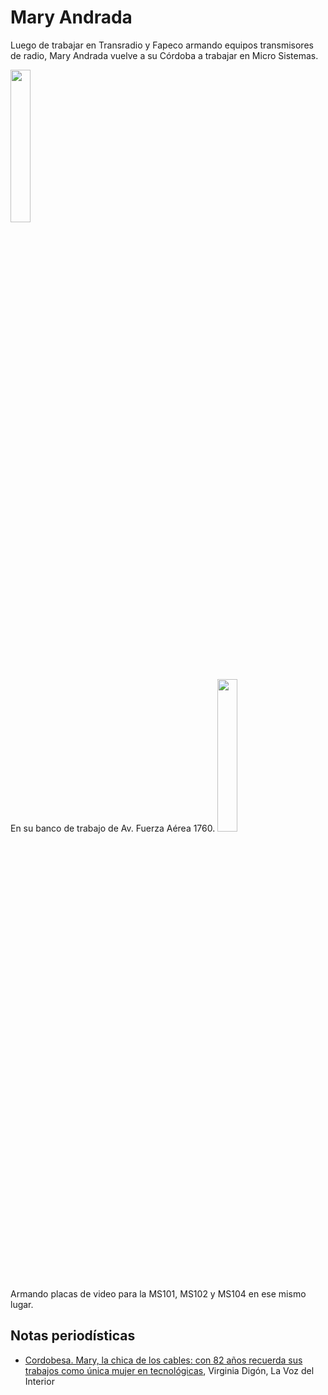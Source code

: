 Mary Andrada
===

Luego de trabajar en Transradio y Fapeco armando equipos transmisores de radio, Mary Andrada vuelve a su Córdoba a trabajar en Micro Sistemas.

<img src="mary_andrada_fza_aerea_1.jpg" width="25%">
<br>
En su banco de trabajo de Av. Fuerza Aérea 1760.

<img src="mary_andrada_fza_aerea_2.jpg" width="25%">
<br>
Armando placas de video para la MS101, MS102 y MS104 en ese mismo lugar.


Notas periodísticas
---

* [Cordobesa. Mary, la chica de los cables: con 82 años recuerda sus trabajos como única mujer en tecnológicas](https://www.lavoz.com.ar/ciudadanos/mary-la-chica-de-los-cables-con-82-anos-recuerda-sus-trabajos-en-tecnologicas-donde-era-la-unica-mujer/), Virginia Digón, La Voz del Interior

